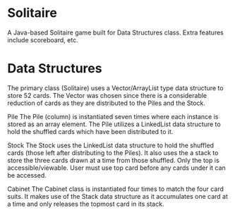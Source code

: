 # Solitaire

A Java-based Solitaire game built for Data Structures class. Extra features include scoreboard, etc.

# Data Structures
The primary class (Solitaire) uses a Vector/ArrayList type data structure to store 52 cards. The Vector was chosen since there is a considerable reduction of cards as they are distributed to the Piles and the Stock.

Pile 
The Pile (column) is instantiated seven times where each instance is stored as an array element. The Pile utilizes a LinkedList data structure to hold the shuffled cards which have been distributed to it.

Stock
The Stock uses the LinkedList data structure to hold the shuffled cards (those left after distributing to the Piles). It also uses the a stack to store the three cards drawn at a time from those shuffled. Only the top is accessible/viewable. User must use top card before any cards under it can be accessed.

Cabinet
The Cabinet class is instantiated four times to match the four card suits. It makes use of the Stack data structure as it accumulates one card at a time and only releases the topmost card in its stack.

